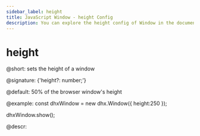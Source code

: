 ```yaml
---
sidebar_label: height
title: JavaScript Window - height Config 
description: You can explore the height config of Window in the documentation of the DHTMLX JavaScript UI library. Browse developer guides and API reference, try out code examples and live demos, and download a free 30-day evaluation version of DHTMLX Suite 7.
---
```


# height

@short: sets the height of a window

@signature: {'height?: number;'}

@default: 50% of the browser window's height

@example:
const dhxWindow = new dhx.Window({
    height:250
});

dhxWindow.show();

@descr:

[comment]: # (@related: window/how_to_start.md window/configuration.md#sizing)
